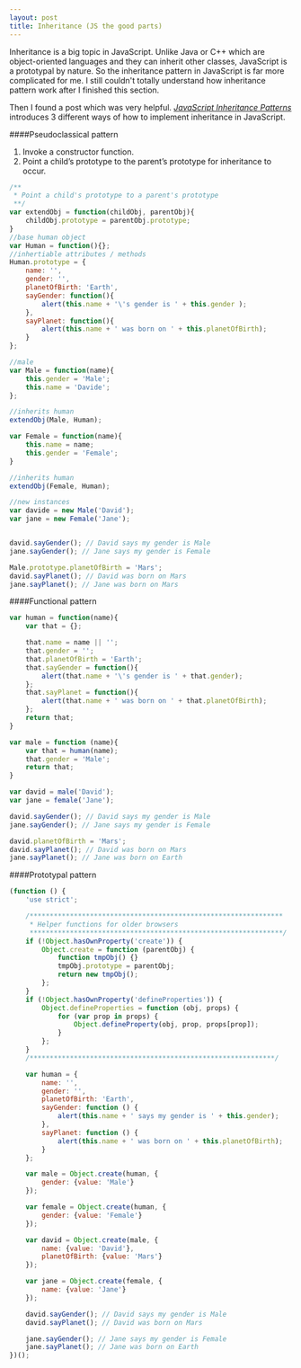 ```yaml
---
layout: post
title: Inheritance (JS the good parts)
---
```


Inheritance is a big topic in JavaScript. Unlike Java or C++ which are object-oriented languages and they can inherit other classes, JavaScript is a prototypal by nature. So the inheritance pattern in JavaScript is far more complicated for me. I still couldn't totally understand how inheritance pattern work after I finished this section.

Then I found a post which was very helpful. <em>[JavaScript Inheritance Patterns](http://davidshariff.com/blog/javascript-inheritance-patterns/)</em> introduces 3 different ways of how to implement inheritance in JavaScript.

####Pseudoclassical pattern

 1. Invoke a constructor function.
 2. Point a child’s prototype to the parent’s prototype for inheritance to occur.

```javascript
/**
 * Point a child's prototype to a parent's prototype
 **/
var extendObj = function(childObj, parentObj){
    childObj.prototype = parentObj.prototype;
}
//base human object
var Human = function(){};
//inhertiable attributes / methods 
Human.prototype = {
    name: '',
    gender: '',
    planetOfBirth: 'Earth',
    sayGender: function(){
        alert(this.name + '\'s gender is ' + this.gender );
    },
    sayPlanet: function(){
        alert(this.name + ' was born on ' + this.planetOfBirth);
    }
};

//male
var Male = function(name){
    this.gender = 'Male';
    this.name = 'Davide';
};

//inherits human
extendObj(Male, Human);

var Female = function(name){
    this.name = name;
    this.gender = 'Female';
}

//inherits human
extendObj(Female, Human);

//new instances
var davide = new Male('David');
var jane = new Female('Jane');


david.sayGender(); // David says my gender is Male
jane.sayGender(); // Jane says my gender is Female

Male.prototype.planetOfBirth = 'Mars';
david.sayPlanet(); // David was born on Mars
jane.sayPlanet(); // Jane was born on Mars
```



####Functional pattern
```javascript
var human = function(name){
    var that = {};

    that.name = name || '';
    that.gender = '';
    that.planetOfBirth = 'Earth';
    that.sayGender = function(){
        alert(that.name + '\'s gender is ' + that.gender);
    };
    that.sayPlanet = function(){
        alert(that.name + ' was born on ' + that.planetOfBirth);
    };
    return that;
}

var male = function (name){
    var that = human(name);
    that.gender = 'Male';
    return that;
}

var david = male('David');
var jane = female('Jane');

david.sayGender(); // David says my gender is Male
jane.sayGender(); // Jane says my gender is Female

david.planetOfBirth = 'Mars';
david.sayPlanet(); // David was born on Mars
jane.sayPlanet(); // Jane was born on Earth
```

####Prototypal pattern
```javascript
(function () {
    'use strict';

    /***************************************************************
     * Helper functions for older browsers
     ***************************************************************/
    if (!Object.hasOwnProperty('create')) {
        Object.create = function (parentObj) {
            function tmpObj() {}
            tmpObj.prototype = parentObj;
            return new tmpObj();
        };
    }
    if (!Object.hasOwnProperty('defineProperties')) {
        Object.defineProperties = function (obj, props) {
            for (var prop in props) {
                Object.defineProperty(obj, prop, props[prop]);
            }
        };
    }
    /*************************************************************/

    var human = {
        name: '',
        gender: '',
        planetOfBirth: 'Earth',
        sayGender: function () {
            alert(this.name + ' says my gender is ' + this.gender);
        },
        sayPlanet: function () {
            alert(this.name + ' was born on ' + this.planetOfBirth);
        }
    };

    var male = Object.create(human, {
        gender: {value: 'Male'}
    });

    var female = Object.create(human, {
        gender: {value: 'Female'}
    });

    var david = Object.create(male, {
        name: {value: 'David'},
        planetOfBirth: {value: 'Mars'}
    });

    var jane = Object.create(female, {
        name: {value: 'Jane'}
    });

    david.sayGender(); // David says my gender is Male
    david.sayPlanet(); // David was born on Mars

    jane.sayGender(); // Jane says my gender is Female
    jane.sayPlanet(); // Jane was born on Earth
})();
```